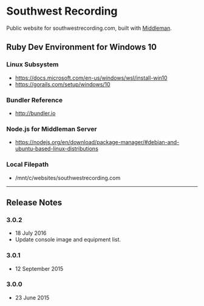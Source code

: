 # Southwest Recording
Public website for southwestrecording.com, built with [Middleman](https://middlemanapp.com/).

## Ruby Dev Environment for Windows 10
### Linux Subsystem
* https://docs.microsoft.com/en-us/windows/wsl/install-win10
* https://gorails.com/setup/windows/10

### Bundler Reference
* http://bundler.io

### Node.js for Middleman Server
* https://nodejs.org/en/download/package-manager/#debian-and-ubuntu-based-linux-distributions

### Local Filepath
* /mnt/c/websites/southwestrecording.com

---

## Release Notes

### 3.0.2
  - 18 July 2016
  - Update console image and equipment list.

### 3.0.1
  - 12 September 2015

### 3.0.0
  - 23 June 2015